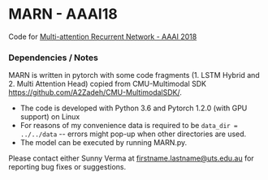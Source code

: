 # MARN - AAAI18
Code for [Multi-attention Recurrent Network - AAAI 2018](https://arxiv.org/abs/1802.00923)

### Dependencies / Notes
MARN is written in pytorch with some code fragments (1. LSTM Hybrid and 2. Multi Attention Head) copied from CMU-Multimodal SDK https://github.com/A2Zadeh/CMU-MultimodalSDK/.
  - The code is developed with Python 3.6 and Pytorch 1.2.0 (with GPU support) on Linux
  - For reasons of my convenience data is required to be `data_dir = ../../data` -- errors might pop-up when other directories are used.
  - The model can be executed by running MARN.py. 

Please contact either Sunny Verma at firstname.lastname@uts.edu.au for reporting bug fixes or suggestions.

